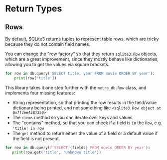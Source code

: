 # Return Types

## Rows

By default, SQLite3 returns tuples to represent table rows, which are tricky because they do not contain field names.

You can change the "row factory" so that they return [`sqlite3.Row`](https://docs.python.org/3/library/sqlite3.html#row-objects) objects, which are a great improvement, since they mostly behave like dictionaries, allowing you to get the values via square brackets.

```python
for row in db.query('SELECT title, year FROM movie ORDER BY year'):
    print(row['title'])
```

This library takes it one step further with the `metro_db.Row` class, and implements four missing features:
 * String representation, so that printing the row results in the field/value dictionary being printed, and not something like `<sqlite3.Row object at 0x7f3ee438f350>`
 * The `items` method so you can iterate over keys and values
 * The "contains" method, so that you can check if a field is `in` the `Row`, e.g. `'title' in row`
 * The `get` method to return either the value of a field or a default value if the field is not present.

 ```python
for row in db.query(f'SELECT {fields} FROM movie ORDER BY year'):
    print(row.get('title', 'Unknown title'))
 ```
